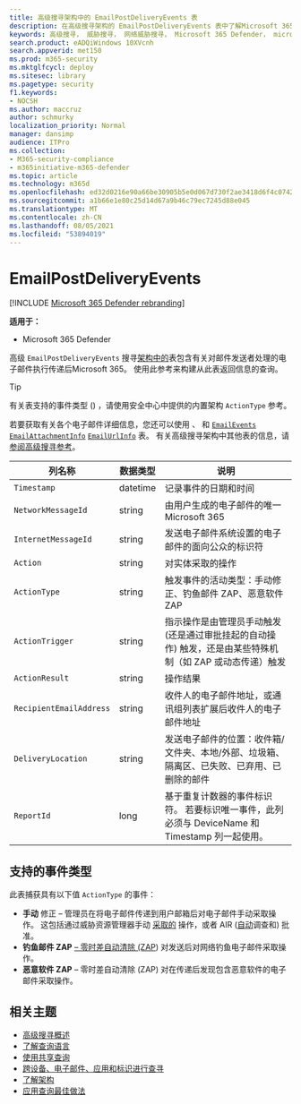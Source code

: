 ```yaml
---
title: 高级搜寻架构中的 EmailPostDeliveryEvents 表
description: 在高级搜寻架构的 EmailPostDeliveryEvents 表中了解Microsoft 365电子邮件的传递后操作
keywords: 高级搜寻， 威胁搜寻， 网络威胁搜寻， Microsoft 365 Defender， microsoft 365， m365， 搜索， 查询， 遥测， 架构参考， kusto， 表格， 列， 数据类型， 说明， EmailPostDeliveryEvents， 网络消息 ID， 发件人， 收件人， 附件 ID， 附件名称， 恶意软件裁定， 网络钓鱼裁定， 附件计数， 链接计数， url 计数
search.product: eADQiWindows 10XVcnh
search.appverid: met150
ms.prod: m365-security
ms.mktglfcycl: deploy
ms.sitesec: library
ms.pagetype: security
f1.keywords:
- NOCSH
ms.author: maccruz
author: schmurky
localization_priority: Normal
manager: dansimp
audience: ITPro
ms.collection:
- M365-security-compliance
- m365initiative-m365-defender
ms.topic: article
ms.technology: m365d
ms.openlocfilehash: ed32d0216e90a66be30905b5e0d067d730f2ae3418d6f4c0742ef95679bb787a
ms.sourcegitcommit: a1b66e1e80c25d14d67a9b46c79ec7245d88e045
ms.translationtype: MT
ms.contentlocale: zh-CN
ms.lasthandoff: 08/05/2021
ms.locfileid: "53894019"
---
```

# <a name="emailpostdeliveryevents"></a>EmailPostDeliveryEvents

[!INCLUDE [Microsoft 365 Defender rebranding](../includes/microsoft-defender.md)]


**适用于：**
- Microsoft 365 Defender

高级 `EmailPostDeliveryEvents` 搜寻[架构中的](advanced-hunting-overview.md)表包含有关对邮件发送者处理的电子邮件执行传递后Microsoft 365。 使用此参考来构建从此表返回信息的查询。

>[!TIP]
> 有关表支持的事件类型 () ，请使用安全中心中提供的内置架构 `ActionType` 参考。

若要获取有关各个电子邮件详细信息，您还可以使用 、 和 [`EmailEvents`](advanced-hunting-emailevents-table.md) [`EmailAttachmentInfo`](advanced-hunting-emailattachmentinfo-table.md) [`EmailUrlInfo`](advanced-hunting-emailurlinfo-table.md) 表。 有关高级搜寻架构中其他表的信息，请[参阅高级搜寻参考](advanced-hunting-schema-tables.md)。

| 列名称 | 数据类型 | 说明 |
|-------------|-----------|-------------|
| `Timestamp` | datetime | 记录事件的日期和时间 |
| `NetworkMessageId` | string | 由用户生成的电子邮件的唯一Microsoft 365 |
| `InternetMessageId` | string | 发送电子邮件系统设置的电子邮件的面向公众的标识符 |
| `Action` | string | 对实体采取的操作 |
| `ActionType` | string | 触发事件的活动类型：手动修正、钓鱼邮件 ZAP、恶意软件 ZAP |
| `ActionTrigger` | string | 指示操作是由管理员手动触发 (还是通过审批挂起的自动操作) 触发，还是由某些特殊机制（如 ZAP 或动态传递）触发 |
| `ActionResult` | string | 操作结果 |
| `RecipientEmailAddress` | string | 收件人的电子邮件地址，或通讯组列表扩展后收件人的电子邮件地址 |
| `DeliveryLocation` | string | 发送电子邮件的位置：收件箱/文件夹、本地/外部、垃圾箱、隔离区、已失败、已弃用、已删除的邮件 |
| `ReportId` | long | 基于重复计数器的事件标识符。 若要标识唯一事件，此列必须与 DeviceName 和 Timestamp 列一起使用。 |

## <a name="supported-event-types"></a>支持的事件类型
此表捕获具有以下值 `ActionType` 的事件：

- **手动** 修正 – 管理员在将电子邮件传递到用户邮箱后对电子邮件手动采取操作。 这包括通过威胁资源管理器手动 [采取的](../office-365-security/threat-explorer.md) 操作，或者 AIR ([自动](m365d-autoir-actions.md)调查和) 批准。
- **钓鱼邮件 ZAP** [– 零时差自动清除 (ZAP](../office-365-security/zero-hour-auto-purge.md)) 对发送后对网络钓鱼电子邮件采取操作。
- **恶意软件 ZAP** – 零时差自动清除 (ZAP) 对在传递后发现包含恶意软件的电子邮件采取操作。

## <a name="related-topics"></a>相关主题
- [高级搜寻概述](advanced-hunting-overview.md)
- [了解查询语言](advanced-hunting-query-language.md)
- [使用共享查询](advanced-hunting-shared-queries.md)
- [跨设备、电子邮件、应用和标识进行查寻](advanced-hunting-query-emails-devices.md)
- [了解架构](advanced-hunting-schema-tables.md)
- [应用查询最佳做法](advanced-hunting-best-practices.md)
